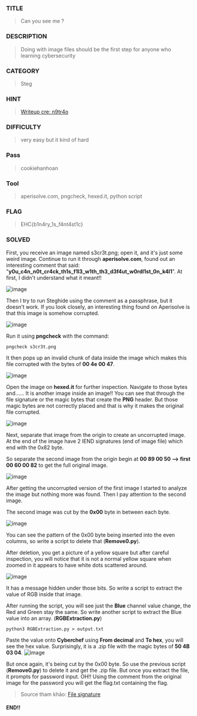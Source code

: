 ### TITLE
>Can you see me ?
### DESCRIPTION
> Doing with image files should be the first step for anyone who learning cybersecurity

### CATEGORY
> Steg
### HINT
>[Writeup cre: n9tr4o](https://forum.cookiearena.org/t/stenography-can-you-see-me/61?utm_source=get_more_hint)
### DIFFICULTY
>very easy but it kind of hard
### Pass
> cookiehanhoan
### Tool
> aperisolve.com, pngcheck, hexed.it, python script
### FLAG
>EHC{b1n4ry_1s_f4nt4st1c}
### SOLVED
First, you receive an image named s3cr3t.png; open it, and it's just some weird image.  Continue to run it through __aperisolve.com__, found out an interesting comment that said: "__y0u_c4n_n0t_cr4ck_th1s_f1l3_w1th_th3_d3f4ut_w0rdl1st_0n_k4l1__". At first, I didn't understand what it meant!!

![image](https://github.com/user-attachments/assets/d06e36d1-e58b-4c12-a867-ab037c0e15d4)

Then I try to run Steghide using the comment as a passphrase, but it doesn't work. If you look closely, an interesting thing found on Aperisolve is that this image is somehow corrupted.

![image](https://github.com/user-attachments/assets/97f05767-8136-4a53-9498-088fef1b10d7)

Run it using __pngcheck__ with the command:
```
pngcheck s3cr3t.png
```
It then pops up an invalid chunk of data inside the image which makes this file corrupted with the bytes of __00 4e 00 47__.

![image](https://github.com/user-attachments/assets/ea8c855c-1951-4824-bbe9-96c2de5ac383)

Open the image on __hexed.it__ for further inspection. Navigate to those bytes and...... It is another image inside an image!! You can see that through the file signature or the magic bytes that create the __PNG__ header. But those magic bytes are not correctly placed and that is why it makes the original file corrupted.

![image](https://github.com/user-attachments/assets/edd9fca8-be91-49ab-b630-60827c9281bb)

Next, separate that image from the origin to create an uncorrupted image. At the end of the image have 2 IEND signatures (end of image file) which end with the 0x82 byte. 

So separate the second image from the origin begin at __00 89 00 50 --> first 00 60 00 82__ to get the full original image.

![image](https://github.com/user-attachments/assets/c87bd23c-9db5-4b8f-88ae-c68b371c7743)

After getting the uncorrupted version of the first image I started to analyze the image but nothing more was found. Then I pay attention to the second image. 

The second image was cut by the __0x00__ byte in between each byte.

![image](https://github.com/user-attachments/assets/4892be25-d990-47a3-9d49-f87fc44d95d6)

You can see the pattern of the 0x00 byte being inserted into the even columns, so write a script to delete that (__Remove0.py__).

After deletion, you get a picture of a yellow square but after careful inspection, you will notice that it is not a normal yellow square when zoomed in it appears to have white dots scattered around. 

![image](https://github.com/user-attachments/assets/615dba05-37a1-454f-a250-5f290e72b217)

 It has a message hidden under those bits. So write a script to extract the value of RGB inside that image. 
 
 After running the script, you will see just the __Blue__ channel value change, the Red and Green stay the same. So write another script to extract the Blue value into an array. (__RGBExtraction.py__)
```
python3 RGBExtraction.py > output.txt
```
Paste the value onto __Cyberchef__ using __From decimal__ and __To hex__, you will see the hex value. Surprisingly, it is a .zip file with the magic bytes of __50 4B 03 04__.
![image](https://github.com/user-attachments/assets/9d07d083-9203-4aa3-8238-3284377a9d95)

But once again, it's being cut by the 0x00 byte. So use the previous script (__Remove0.py__) to delete it and get the .zip file. But once you extract the file, it prompts for password input. OH!! Using the comment from the original image for the password you will get the flag.txt containing the flag.

> Source tham khảo: [File signature](https://en.wikipedia.org/wiki/List_of_file_signatures) 
#### END!!

